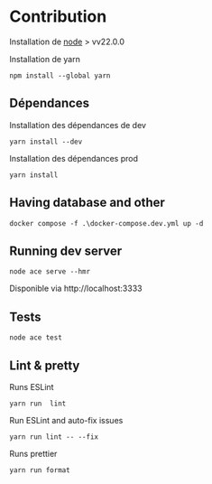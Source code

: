 # Contribution

Installation de [node](https://nodejs.org/en/) > vv22.0.0

Installation de yarn 

````shell
npm install --global yarn
````
## Dépendances
Installation des dépendances de dev
````shell
yarn install --dev
````
Installation des dépendances prod

````shell
yarn install 
````
## Having database and other

````shell
docker compose -f .\docker-compose.dev.yml up -d
````

## Running dev server
````shell
node ace serve --hmr
````
Disponible via http://localhost:3333

## Tests
````shell
node ace test
````
## Lint & pretty
Runs ESLint
````shell
yarn run  lint
````

Run ESLint and auto-fix issues
````shell
yarn run lint -- --fix
````

Runs prettier
````shell
yarn run format
````

